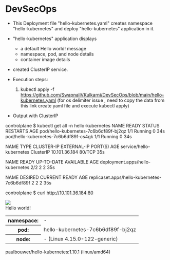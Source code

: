 # DevSecOps
- This Deployment file "hello-kubernetes.yaml" creates namespace "hello-kubernetes" and deploy "hello-kubernetes" application in it.
- "hello-kubernetes" application displays 
   * a default Hello world! message
   * namespace, pod, and node details
   * container image details
- created ClusterIP service.
- Execution steps:
  1. kubectl apply -f https://github.com/SwapnaliVKulkarni/DevSecOps/blob/main/hello-kubernetes.yaml
  (for os delimiter issue , need to copy the data from this link create yaml file and execute kubectl apply)

- Output with ClusterIP

controlplane $ kubectl get all -n hello-kubernetes
NAME                                    READY   STATUS    RESTARTS   AGE
pod/hello-kubernetes-7c6b6df89f-bj2qz   1/1     Running   0          34s
pod/hello-kubernetes-7c6b6df89f-cs4gk   1/1     Running   0          34s

NAME                       TYPE        CLUSTER-IP      EXTERNAL-IP   PORT(S)   AGE
service/hello-kubernetes   ClusterIP   10.101.36.184   <none>        80/TCP    35s

NAME                               READY   UP-TO-DATE   AVAILABLE   AGE
deployment.apps/hello-kubernetes   2/2     2            2           35s

NAME                                          DESIRED   CURRENT   READY   AGE
replicaset.apps/hello-kubernetes-7c6b6df89f   2         2         2       35s


controlplane $ curl http://10.101.36.184:80
<!DOCTYPE html>
<html>
<head>
    <title>Hello Kubernetes!</title>
    <link rel="stylesheet" type="text/css" href="/css/main.css">
    <link rel="stylesheet" href="https://fonts.googleapis.com/css?family=Ubuntu:300" >
</head>
<body>

  <div class="main">
    <img src="/images/kubernetes.png"/>
    <div class="content">
      <div id="message">
  Hello world!
</div>
<div id="info">
  <table>
    <tr>
      <th>namespace:</th>
      <td>-</td>
    </tr>
    <tr>
      <th>pod:</th>
      <td>hello-kubernetes-7c6b6df89f-bj2qz</td>
    </tr>
    <tr>
      <th>node:</th>
      <td>- (Linux 4.15.0-122-generic)</td>
    </tr>
  </table>
</div>
<div id="footer">
  paulbouwer/hello-kubernetes:1.10.1 (linux/amd64)
</div>
    </div>
  </div>
</body>
</html>
